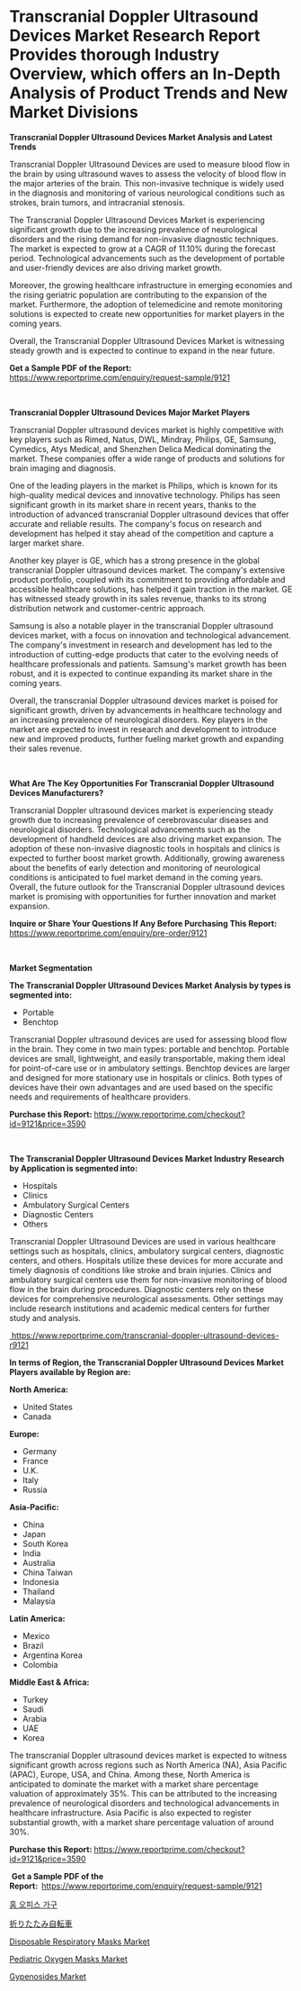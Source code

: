 <p><h1>Transcranial Doppler Ultrasound Devices Market Research Report Provides thorough Industry Overview, which offers an In-Depth Analysis of Product Trends and New Market Divisions</h1></p><p><strong>Transcranial Doppler Ultrasound Devices Market Analysis and Latest Trends</strong></p>
<p><p>Transcranial Doppler Ultrasound Devices are used to measure blood flow in the brain by using ultrasound waves to assess the velocity of blood flow in the major arteries of the brain. This non-invasive technique is widely used in the diagnosis and monitoring of various neurological conditions such as strokes, brain tumors, and intracranial stenosis.</p><p>The Transcranial Doppler Ultrasound Devices Market is experiencing significant growth due to the increasing prevalence of neurological disorders and the rising demand for non-invasive diagnostic techniques. The market is expected to grow at a CAGR of 11.10% during the forecast period. Technological advancements such as the development of portable and user-friendly devices are also driving market growth.</p><p>Moreover, the growing healthcare infrastructure in emerging economies and the rising geriatric population are contributing to the expansion of the market. Furthermore, the adoption of telemedicine and remote monitoring solutions is expected to create new opportunities for market players in the coming years.</p><p>Overall, the Transcranial Doppler Ultrasound Devices Market is witnessing steady growth and is expected to continue to expand in the near future.</p></p>
<p><strong>Get a Sample PDF of the Report:&nbsp;</strong> <a href="https://www.reportprime.com/enquiry/request-sample/9121">https://www.reportprime.com/enquiry/request-sample/9121</a></p>
<p>&nbsp;</p>
<p><strong>Transcranial Doppler Ultrasound Devices Major Market Players</strong></p>
<p><p>Transcranial Doppler ultrasound devices market is highly competitive with key players such as Rimed, Natus, DWL, Mindray, Philips, GE, Samsung, Cymedics, Atys Medical, and Shenzhen Delica Medical dominating the market. These companies offer a wide range of products and solutions for brain imaging and diagnosis.</p><p>One of the leading players in the market is Philips, which is known for its high-quality medical devices and innovative technology. Philips has seen significant growth in its market share in recent years, thanks to the introduction of advanced transcranial Doppler ultrasound devices that offer accurate and reliable results. The company's focus on research and development has helped it stay ahead of the competition and capture a larger market share.</p><p>Another key player is GE, which has a strong presence in the global transcranial Doppler ultrasound devices market. The company's extensive product portfolio, coupled with its commitment to providing affordable and accessible healthcare solutions, has helped it gain traction in the market. GE has witnessed steady growth in its sales revenue, thanks to its strong distribution network and customer-centric approach.</p><p>Samsung is also a notable player in the transcranial Doppler ultrasound devices market, with a focus on innovation and technological advancement. The company's investment in research and development has led to the introduction of cutting-edge products that cater to the evolving needs of healthcare professionals and patients. Samsung's market growth has been robust, and it is expected to continue expanding its market share in the coming years.</p><p>Overall, the transcranial Doppler ultrasound devices market is poised for significant growth, driven by advancements in healthcare technology and an increasing prevalence of neurological disorders. Key players in the market are expected to invest in research and development to introduce new and improved products, further fueling market growth and expanding their sales revenue.</p></p>
<p>&nbsp;</p>
<p><strong>What Are The Key Opportunities For Transcranial Doppler Ultrasound Devices Manufacturers?</strong></p>
<p><p>Transcranial Doppler ultrasound devices market is experiencing steady growth due to increasing prevalence of cerebrovascular diseases and neurological disorders. Technological advancements such as the development of handheld devices are also driving market expansion. The adoption of these non-invasive diagnostic tools in hospitals and clinics is expected to further boost market growth. Additionally, growing awareness about the benefits of early detection and monitoring of neurological conditions is anticipated to fuel market demand in the coming years. Overall, the future outlook for the Transcranial Doppler ultrasound devices market is promising with opportunities for further innovation and market expansion.</p></p>
<p><strong>Inquire or Share Your Questions If Any Before Purchasing This Report:</strong> <a href="https://www.reportprime.com/enquiry/pre-order/9121">https://www.reportprime.com/enquiry/pre-order/9121</a></p>
<p>&nbsp;</p>
<p><strong>Market Segmentation</strong></p>
<p><strong>The Transcranial Doppler Ultrasound Devices Market Analysis by types is segmented into:</strong></p>
<p><ul><li>Portable</li><li>Benchtop</li></ul></p>
<p><p>Transcranial Doppler ultrasound devices are used for assessing blood flow in the brain. They come in two main types: portable and benchtop. Portable devices are small, lightweight, and easily transportable, making them ideal for point-of-care use or in ambulatory settings. Benchtop devices are larger and designed for more stationary use in hospitals or clinics. Both types of devices have their own advantages and are used based on the specific needs and requirements of healthcare providers.</p></p>
<p><strong>Purchase this Report:&nbsp;</strong><a href="https://www.reportprime.com/checkout?id=9121&price=3590">https://www.reportprime.com/checkout?id=9121&price=3590</a></p>
<p>&nbsp;</p>
<p><strong>The Transcranial Doppler Ultrasound Devices Market Industry Research by Application is segmented into:</strong></p>
<p><ul><li>Hospitals</li><li>Clinics</li><li>Ambulatory Surgical Centers</li><li>Diagnostic Centers</li><li>Others</li></ul></p>
<p><p>Transcranial Doppler Ultrasound Devices are used in various healthcare settings such as hospitals, clinics, ambulatory surgical centers, diagnostic centers, and others. Hospitals utilize these devices for more accurate and timely diagnosis of conditions like stroke and brain injuries. Clinics and ambulatory surgical centers use them for non-invasive monitoring of blood flow in the brain during procedures. Diagnostic centers rely on these devices for comprehensive neurological assessments. Other settings may include research institutions and academic medical centers for further study and analysis.</p></p>
<p><a href="https://www.reportprime.com/transcranial-doppler-ultrasound-devices-r9121">&nbsp;https://www.reportprime.com/transcranial-doppler-ultrasound-devices-r9121</a></p>
<p><strong>In terms of Region, the Transcranial Doppler Ultrasound Devices Market Players available by Region are:</strong></p>
<p>
    <p> <strong> North America: </strong>
        <ul>
            <li>United States</li>
            <li>Canada</li>
        </ul>
        </p> 
    <p> <strong> Europe: </strong>
        <ul>
            <li>Germany</li>
            <li>France</li>
            <li>U.K.</li>
            <li>Italy</li>
            <li>Russia</li>
        </ul>
        </p> 
    <p> <strong> Asia-Pacific: </strong>
        <ul>
            <li>China</li>
            <li>Japan</li>
            <li>South Korea</li>
            <li>India</li>
            <li>Australia</li>
            <li>China Taiwan</li>
            <li>Indonesia</li>
            <li>Thailand</li>
            <li>Malaysia</li>
        </ul>
        </p> 
    <p> <strong> Latin America: </strong>
        <ul>
            <li>Mexico</li>
            <li>Brazil</li>
            <li>Argentina Korea</li>
            <li>Colombia</li>
        </ul>
        </p> 
    <p> <strong> Middle East & Africa: </strong>
        <ul>
            <li>Turkey</li>
            <li>Saudi</li>
            <li>Arabia</li>
            <li>UAE</li>
            <li>Korea</li>
        </ul>
    </p>
    </p>
<p><p>The transcranial Doppler ultrasound devices market is expected to witness significant growth across regions such as North America (NA), Asia Pacific (APAC), Europe, USA, and China. Among these, North America is anticipated to dominate the market with a market share percentage valuation of approximately 35%. This can be attributed to the increasing prevalence of neurological disorders and technological advancements in healthcare infrastructure. Asia Pacific is also expected to register substantial growth, with a market share percentage valuation of around 30%.</p></p>
<p><strong>Purchase this Report: </strong><a href="https://www.reportprime.com/checkout?id=9121&price=3590">https://www.reportprime.com/checkout?id=9121&price=3590</a></p>
<p>&nbsp;<strong>Get a Sample PDF of the Report:&nbsp;&nbsp;</strong><a href="https://www.reportprime.com/enquiry/request-sample/9121">https://www.reportprime.com/enquiry/request-sample/9121</a></p>
<p><strong></strong></p>
<p><p><a href="https://github.com/Hubertstyenger6685/Market-Research-Report-List-1/blob/main/476838821267.md">홈 오피스 가구</a></p><p><a href="https://github.com/dadanedu33/Market-Research-Report-List-1/blob/main/254531123377.md">折りたたみ自転車</a></p><p><a href="https://github.com/Paul14Anderson63/Market-Research-Report-List-3/blob/main/disposable-respiratory-masks-market.md">Disposable Respiratory Masks Market</a></p><p><a href="https://github.com/guneycigdem35/Market-Research-Report-List-2/blob/main/pediatric-oxygen-masks-market.md">Pediatric Oxygen Masks Market</a></p><p><a href="https://issuu.com/reportprime-2/docs/gypenosides-market-size-2030.pptx">Gypenosides Market</a></p></p>